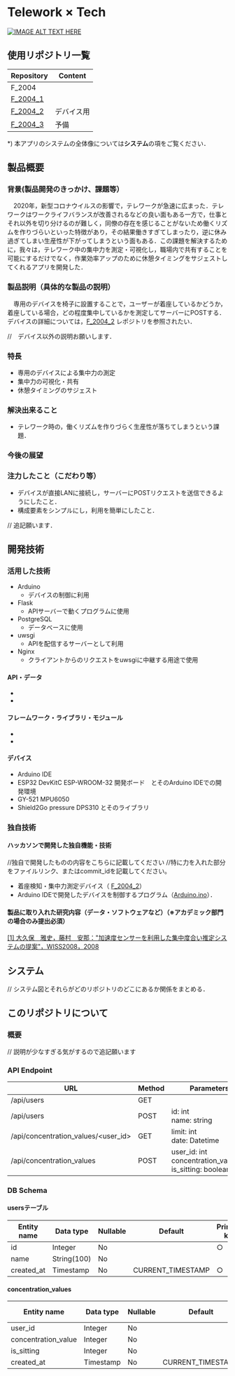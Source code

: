 #  Telework × Tech
[![IMAGE ALT TEXT HERE](https://jphacks.com/wp-content/uploads/2020/09/JPHACKS2020_ogp.jpg)](https://youtu.be/IdvRumHTEvc)

## 使用リポジトリ一覧

| Repository | Content |
| --- | --- |
| F_2004 |  |
| [F_2004_1](https://github.com/jphacks/F_2004_1) |  |
| [F_2004_2](https://github.com/jphacks/F_2004_2) | デバイス用 |
| [F_2004_3](https://github.com/jphacks/F_2004_3) | 予備 | 

*) 本アプリのシステムの全体像については**システム**の項をご覧ください．

## 製品概要
### 背景(製品開発のきっかけ、課題等）
　2020年，新型コロナウイルスの影響で，テレワークが急速に広まった．テレワークはワークライフバランスが改善されるなどの良い面もある一方で，仕事とそれ以外を切り分けるのが難しく，同僚の存在を感じることがないため働くリズムを作りづらいといった特徴があり，その結果働きすぎてしまったり，逆に休み過ぎてしまい生産性が下がってしまうという面もある．この課題を解決するために，我々は，テレワーク中の集中力を測定・可視化し，職場内で共有することを可能にするだけでなく，作業効率アップのために休憩タイミングをサジェストしてくれるアプリを開発した．
 
### 製品説明（具体的な製品の説明）
　専用のデバイスを椅子に設置することで，ユーザーが着座しているかどうか，着座している場合，どの程度集中しているかを測定してサーバーにPOSTする．デバイスの詳細については，[F_2004_2](https://github.com/jphacks/F_2004_2) レポジトリを参照されたい．
 
 //　デバイス以外の説明お願いします．

### 特長
* 専用のデバイスによる集中力の測定
* 集中力の可視化・共有
* 休憩タイミングのサジェスト

### 解決出来ること
* テレワーク時の，働くリズムを作りづらく生産性が落ちてしまうという課題．

### 今後の展望
### 注力したこと（こだわり等）
* デバイスが直接LANに接続し，サーバーにPOSTリクエストを送信できるようにしたこと．
* 構成要素をシンプルにし，利用を簡単にしたこと．

// 追記願います．

## 開発技術
### 活用した技術
- Arduino
    - デバイスの制御に利用
- Flask
    - APIサーバーで動くプログラムに使用
- PostgreSQL
    - データベースに使用
- uwsgi
    - APIを配信するサーバーとして利用
- Nginx
    - クライアントからのリクエストをuwsgiに中継する用途で使用
 
#### API・データ
* 
* 

#### フレームワーク・ライブラリ・モジュール
* 
* 

#### デバイス
* Arduino IDE
* ESP32 DevKitC ESP-WROOM-32 開発ボード　とそのArduino IDEでの開発環境
* GY-521 MPU6050
* Shield2Go pressure DPS310 とそのライブラリ

### 独自技術
#### ハッカソンで開発した独自機能・技術
//独自で開発したものの内容をこちらに記載してください
//特に力を入れた部分をファイルリンク、またはcommit_idを記載してください。

* 着座検知・集中力測定デバイス（ [F_2004_2](https://github.com/jphacks/F_2004_2)）
* Arduino IDEで開発したデバイスを制御するプログラム（[Arduino.ino](https://github.com/jphacks/F_2004_2/tree/main/Device)）．

#### 製品に取り入れた研究内容（データ・ソフトウェアなど）（※アカデミック部門の場合のみ提出必須）
[[1] 大久保　雅史，藤村　安那："加速度センサーを利用した集中度合い推定システムの提案"，WISS2008，2008](https://www.wiss.org/WISS2008Proceedings/posters/paper0038.pdf)

## システム

// システム図とそれらがどのリポジトリのどこにあるか関係をまとめる．

## このリポジトリについて
### 概要

// 説明が少なすぎる気がするので追記願います

### API Endpoint
| URL | Method | Parameters | description |
| --- | --- | --- | --- |
| /api/users | GET | | User list |
| /api/users | POST | id: int<br/>name: string | Add user |
| /api/concentration_values/<user_id>| GET | limit: int<br/>date: Datetime | Concentration_value list for specific user |
| /api/concentration_values| POST | user_id: int<br/>concentration_value:int<br/>is_sitting: boolean | Add concentration_value for specific user |


### DB Schema
#### usersテーブル
| Entity name | Data type | Nullable | Default| Primary key | Foreign key | Extra |
| --- | --- | --- | --- | --- | --- | --- |
| id | Integer | No | | ○ | | |
| name | String(100) | No | | | | |
| created_at | Timestamp | No | CURRENT_TIMESTAMP | ○ |


#### concentration_values
| Entity name | Data type | Nullable | Default| Primary key | Foreign key | Extra |
| --- | --- | --- | --- | --- | --- | --- |
| user_id | Integer | No | | ○ | users.id | |
| concentration_value | Integer | No | | | |
| is_sitting | Integer | No | | | |
| created_at | Timestamp | No | CURRENT_TIMESTAMP | ○ |
